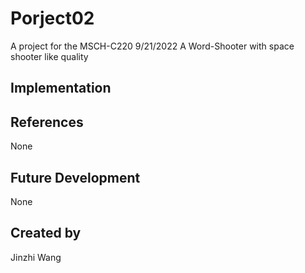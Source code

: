 # Porject02
A project for the MSCH-C220
9/21/2022
A Word-Shooter with space shooter like quality
## Implementation

## References
None
## Future Development
None
## Created by
Jinzhi Wang
